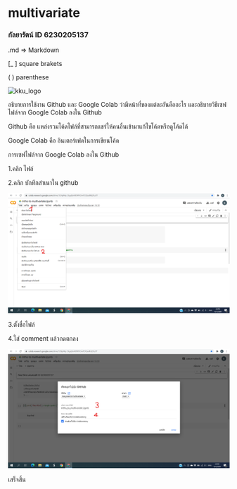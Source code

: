 # multivariate

### กัลยารัตน์ ID 6230205137

.md => Markdown

[_ ] square brakets
 
( ) parenthese

![kku_logo](KKUlogo.png)

อธิบายการใช้งาน Github และ Google Colab ว่ามีหน้าที่ของแต่ละอันคืออะไร และอธิบายวิธีเซฟไฟล์จาก Google Colab ลงใน Github

Github คือ แหล่งรวมโค้ดไฟล์ที่สามารถแชร์ให้คนอื่นเข้ามาแก้ไขโค้ดหรือดูโค้ดได้

Google Colab คือ อินเตอร์เฟดในการเขียนโค้ด

การเซฟไฟล์จาก Google Colab ลงใน Github

1.คลิก ไฟล์

2.คลิก บักทึกสำเนาใน github

![1-2](png1..png)

3.ตั้งชื่อไฟล์

4.ใส่ comment แล้วกดตกลง

![3-4](png2..png)

เสร็จสิ้น


